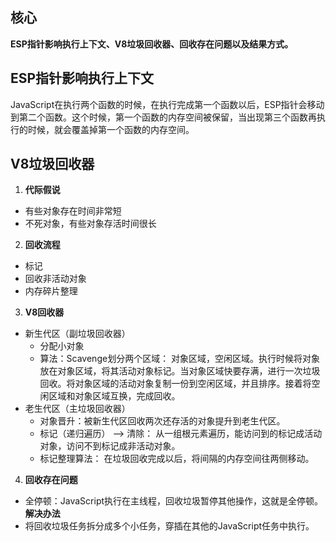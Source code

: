 ## 核心
**ESP指针影响执行上下文、V8垃圾回收器、回收存在问题以及结果方式。**
## **ESP指针影响执行上下文**
JavaScript在执行两个函数的时候，在执行完成第一个函数以后，ESP指针会移动到第二个函数。这个时候，第一个函数的内存空间被保留，当出现第三个函数再执行的时候，就会覆盖掉第一个函数的内存空间。
## V8垃圾回收器
1. **代际假说**
- 有些对象存在时间非常短
- 不死对象，有些对象存活时间很长
2. **回收流程**
- 标记
- 回收非活动对象
- 内存碎片整理
3. **V8回收器**
- 新生代区（副垃圾回收器）
  - 分配小对象
  - 算法：Scavenge划分两个区域： 对象区域，空闲区域。执行时候将对象放在对象区域，将其活动对象标记。当对象区域快要存满，进行一次垃圾回收。将对象区域的活动对象复制一份到空闲区域，并且排序。接着将空闲区域和对象区域互换，完成回收。
- 老生代区（主垃圾回收器）
  - 对象晋升：被新生代区回收两次还存活的对象提升到老生代区。
  - 标记（递归遍历） —> 清除： 从一组根元素遍历，能访问到的标记成活动对象，访问不到标记成非活动对象。
  - 标记整理算法： 在垃圾回收完成以后，将间隔的内存空间往两侧移动。
4. **回收存在问题**
- 全停顿：JavaScript执行在主线程，回收垃圾暂停其他操作，这就是全停顿。
**解决办法**
- 将回收垃圾任务拆分成多个小任务，穿插在其他的JavaScript任务中执行。